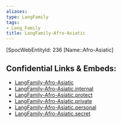 ```yaml
---
aliases: 
type: LangFamily
tags: 
- Lang_Family
title: LangFamily-Afro-Asiatic
---
```

[SpocWebEntityId: 236
[Name::Afro-Asiatic]



## Confidential Links & Embeds: 
- [LangFamily-Afro-Asiatic](../../../_public/lang/Family/LangFamily-Afro-Asiatic.md) 
- [LangFamily-Afro-Asiatic.internal](../../../_internal/lang/Family/LangFamily-Afro-Asiatic.internal.md) 
- [LangFamily-Afro-Asiatic.protect](../../../_protect/lang/Family/LangFamily-Afro-Asiatic.protect.md) 
- [LangFamily-Afro-Asiatic.private](../../../_private/lang/Family/LangFamily-Afro-Asiatic.private.md) 
- [LangFamily-Afro-Asiatic.personal](../../../_personal/lang/Family/LangFamily-Afro-Asiatic.personal.md) 
- [LangFamily-Afro-Asiatic.secret](../../../_secret/lang/Family/LangFamily-Afro-Asiatic.secret.md) 
